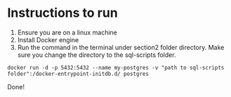 # Instructions to run

1. Ensure you are on a linux machine
2. Install Docker engine
3. Run the command in the terminal under section2 folder directory.
Make sure you change the directory to the sql-scripts folder.
<pre><code>docker run -d -p 5432:5432 --name my-postgres -v "path to sql-scripts folder":/docker-entrypoint-initdb.d/ postgres</code></pre>

Done!